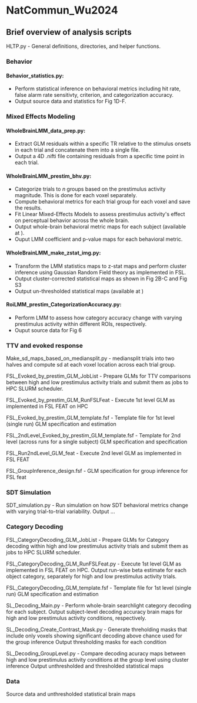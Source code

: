 # NatCommun_Wu2024

## Brief overview of analysis scripts

HLTP.py - General definitions, directories, and helper functions.

### Behavior
#### Behavior_statistics.py:
- Perform statistical inference on behavioral metrics including hit rate, false alarm rate sensitivty, criterion, and categorization accuracy.
- Output source data and statistics for Fig 1D-F.  

### Mixed Effects Modeling
#### WholeBrainLMM_data_prep.py:
- Extract GLM residuals within a specific TR relative to the stimulus onsets in each trial and concatenate them into a single file.
- Output a 4D .nifti file containing residuals from a specific time point in each trial.   

#### WholeBrainLMM_prestim_bhv.py:
- Categorize trials to _n_ groups based on the prestimulus activity magnitude. This is done for each voxel separately.
- Compute behavioral metrics for each trial group for each voxel and save the results.   
- Fit Linear Mixed-Effects Models to assess prestimulus activity's effect on perceptual behavior across the whole brain.
- Output whole-brain behavioral metric maps for each subject (available at ).
- Ouput LMM coefficient and p-value maps for each behavioral metric. 

#### WholeBrainLMM_make_zstat_img.py:
- Transform the LMM statistics maps to z-stat maps and perform cluster inference using Gaussian Random Field theory as implemented in FSL.
- Output cluster-corrected statistical maps as shown in Fig 2B-C and Fig S3
- Output un-thresholded statistical maps (available at )
  
#### RoiLMM_prestim_CategorizationAccuracy.py:
- Perform LMM to assess how category accuracy change with varying prestimulus activity within different ROIs, respectively.
- Ouput source data for Fig 6

### TTV and evoked response
Make_sd_maps_based_on_mediansplit.py -      mediansplit trials into two halves and compute sd at each voxel location across each trial group.   

FSL_Evoked_by_prestim_GLM_JobList -         Prepare GLMs for TTV comparisons between high and low prestimulus activity trials and submit them as jobs to HPC SLURM scheduler. 

FSL_Evoked_by_prestim_GLM_RunFSLFeat -      Execute 1st level GLM as implemented in FSL FEAT on HPC

FSL_Evoked_by_prestim_GLM_template.fsf -    Template file for 1st level (single run) GLM specification and estimation

FSL_2ndLevel_Evoked_by_prestim_GLM_template.fsf - Template for 2nd level (across runs for a single subject) GLM specification and specification

FSL_Run2ndLevel_GLM_feat -                  Execute 2nd level GLM as implemented in FSL FEAT 

FSL_GroupInference_design.fsf -             GLM specification for group inference for FSL feat

### SDT Simulation
SDT_simulation.py -                         Run simulation on how SDT behavioral metrics change with varying trial-to-trial variability.
                                            Output ...

### Category Decoding
FSL_CategoryDecoding_GLM_JobList -          Prepare GLMs for Category decoding within high and low prestimulus activity trials and submit them as jobs to HPC SLURM scheduler. 
  
FSL_CategoryDecoding_GLM_RunFSLFeat.py -    Execute 1st level GLM as implemented in FSL FEAT on HPC.
                                            Output run-wise beta estimate for each object category, separately for high and low prestimulus activity trials.
  
FSL_CategoryDecoding_GLM_template.fsf -     Template file for 1st level (single run) GLM specification and estimation
  
SL_Decoding_Main.py -                       Perform whole-brain searchlight category decoding for each subject.
                                            Output subject-level decoding accuracy brain maps for high and low prestimulus activity conditions, respectively.    
  
SL_Decoding_Create_Contrast_Mask.py -       Generate threholding masks that include only voxels showing significant decoding above chance used for the group inference
                                            Output thresholding masks for each condition 

SL_Decoding_GroupLevel.py -                 Compare decoding acuracy maps between high and low prestimulus activity conditions at  the group level using cluster inference
                                            Output unthresholded and thresholded statistical maps 


### Data
Source data and unthresholded statistical brain maps 
